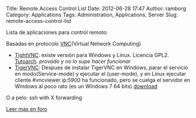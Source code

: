 Title: Remote Access Control List
Date: 2012-06-28 17:47
Author: ramborg
Category: Applications
Tags: Administration, Applications, Server
Slug: remote-access-control-list

Lista de aplicaciones para control remoto:

Basadas en protocolo [VNC][](Virtual Network Computing)

-   [TightVNC][]: existe versión para Windows y Linux. Licencia GPL2.
    [Tutoarch][]. *provado y no lo supe hacer funcionar*
-   [TigerVNC][]: Despues de instalar TigerVNC en Windows, parar el
    servicio en modo(Service-mode) y ejecutar el (user-mode), y en Linux
    ejecutar cliente \#vncviewer ip:5900 ha funcionado, pero se cuelga
    el servidor en Windows al poco rato (es un Windows 7 64 bits)
    [download][]

O a pelo: ssh with X forwarding

[Leer mas en foro][]

  [VNC]: https://duckduckgo.com/?q=vnc
  [TightVNC]: http://tightvnc.com/download-old.php
  [Tutoarch]: https://wiki.archlinux.org/index.php/Tightvnc
  [TigerVNC]: http://sourceforge.net/apps/mediawiki/tigervnc/index.php?title=Main_Page
  [download]: http://sourceforge.net/projects/tigervnc/files/tigervnc/1.2.0/
  [Leer mas en foro]: https://bbs.archlinux.org/viewtopic.php?pid=867930

